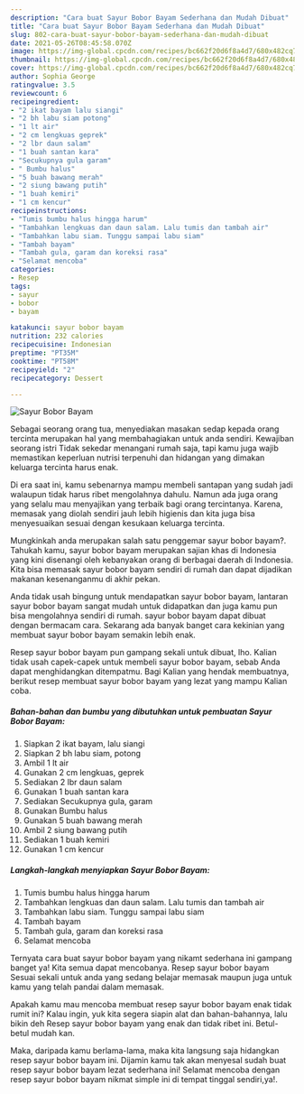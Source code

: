 ```yaml
---
description: "Cara buat Sayur Bobor Bayam Sederhana dan Mudah Dibuat"
title: "Cara buat Sayur Bobor Bayam Sederhana dan Mudah Dibuat"
slug: 802-cara-buat-sayur-bobor-bayam-sederhana-dan-mudah-dibuat
date: 2021-05-26T08:45:58.070Z
image: https://img-global.cpcdn.com/recipes/bc662f20d6f8a4d7/680x482cq70/sayur-bobor-bayam-foto-resep-utama.jpg
thumbnail: https://img-global.cpcdn.com/recipes/bc662f20d6f8a4d7/680x482cq70/sayur-bobor-bayam-foto-resep-utama.jpg
cover: https://img-global.cpcdn.com/recipes/bc662f20d6f8a4d7/680x482cq70/sayur-bobor-bayam-foto-resep-utama.jpg
author: Sophia George
ratingvalue: 3.5
reviewcount: 6
recipeingredient:
- "2 ikat bayam lalu siangi"
- "2 bh labu siam potong"
- "1 lt air"
- "2 cm lengkuas geprek"
- "2 lbr daun salam"
- "1 buah santan kara"
- "Secukupnya gula garam"
- " Bumbu halus"
- "5 buah bawang merah"
- "2 siung bawang putih"
- "1 buah kemiri"
- "1 cm kencur"
recipeinstructions:
- "Tumis bumbu halus hingga harum"
- "Tambahkan lengkuas dan daun salam. Lalu tumis dan tambah air"
- "Tambahkan labu siam. Tunggu sampai labu siam"
- "Tambah bayam"
- "Tambah gula, garam dan koreksi rasa"
- "Selamat mencoba"
categories:
- Resep
tags:
- sayur
- bobor
- bayam

katakunci: sayur bobor bayam 
nutrition: 232 calories
recipecuisine: Indonesian
preptime: "PT35M"
cooktime: "PT58M"
recipeyield: "2"
recipecategory: Dessert

---
```



![Sayur Bobor Bayam](https://img-global.cpcdn.com/recipes/bc662f20d6f8a4d7/680x482cq70/sayur-bobor-bayam-foto-resep-utama.jpg)

Sebagai seorang orang tua, menyediakan masakan sedap kepada orang tercinta merupakan hal yang membahagiakan untuk anda sendiri. Kewajiban seorang istri Tidak sekedar menangani rumah saja, tapi kamu juga wajib memastikan keperluan nutrisi terpenuhi dan hidangan yang dimakan keluarga tercinta harus enak.

Di era  saat ini, kamu sebenarnya mampu membeli santapan yang sudah jadi walaupun tidak harus ribet mengolahnya dahulu. Namun ada juga orang yang selalu mau menyajikan yang terbaik bagi orang tercintanya. Karena, memasak yang diolah sendiri jauh lebih higienis dan kita juga bisa menyesuaikan sesuai dengan kesukaan keluarga tercinta. 



Mungkinkah anda merupakan salah satu penggemar sayur bobor bayam?. Tahukah kamu, sayur bobor bayam merupakan sajian khas di Indonesia yang kini disenangi oleh kebanyakan orang di berbagai daerah di Indonesia. Kita bisa memasak sayur bobor bayam sendiri di rumah dan dapat dijadikan makanan kesenanganmu di akhir pekan.

Anda tidak usah bingung untuk mendapatkan sayur bobor bayam, lantaran sayur bobor bayam sangat mudah untuk didapatkan dan juga kamu pun bisa mengolahnya sendiri di rumah. sayur bobor bayam dapat dibuat dengan bermacam cara. Sekarang ada banyak banget cara kekinian yang membuat sayur bobor bayam semakin lebih enak.

Resep sayur bobor bayam pun gampang sekali untuk dibuat, lho. Kalian tidak usah capek-capek untuk membeli sayur bobor bayam, sebab Anda dapat menghidangkan ditempatmu. Bagi Kalian yang hendak membuatnya, berikut resep membuat sayur bobor bayam yang lezat yang mampu Kalian coba.

<!--inarticleads1-->

##### Bahan-bahan dan bumbu yang dibutuhkan untuk pembuatan Sayur Bobor Bayam:

1. Siapkan 2 ikat bayam, lalu siangi
1. Siapkan 2 bh labu siam, potong
1. Ambil 1 lt air
1. Gunakan 2 cm lengkuas, geprek
1. Sediakan 2 lbr daun salam
1. Gunakan 1 buah santan kara
1. Sediakan Secukupnya gula, garam
1. Gunakan  Bumbu halus
1. Gunakan 5 buah bawang merah
1. Ambil 2 siung bawang putih
1. Sediakan 1 buah kemiri
1. Gunakan 1 cm kencur




<!--inarticleads2-->

##### Langkah-langkah menyiapkan Sayur Bobor Bayam:

1. Tumis bumbu halus hingga harum
1. Tambahkan lengkuas dan daun salam. Lalu tumis dan tambah air
1. Tambahkan labu siam. Tunggu sampai labu siam
1. Tambah bayam
1. Tambah gula, garam dan koreksi rasa
1. Selamat mencoba




Ternyata cara buat sayur bobor bayam yang nikamt sederhana ini gampang banget ya! Kita semua dapat mencobanya. Resep sayur bobor bayam Sesuai sekali untuk anda yang sedang belajar memasak maupun juga untuk kamu yang telah pandai dalam memasak.

Apakah kamu mau mencoba membuat resep sayur bobor bayam enak tidak rumit ini? Kalau ingin, yuk kita segera siapin alat dan bahan-bahannya, lalu bikin deh Resep sayur bobor bayam yang enak dan tidak ribet ini. Betul-betul mudah kan. 

Maka, daripada kamu berlama-lama, maka kita langsung saja hidangkan resep sayur bobor bayam ini. Dijamin kamu tak akan menyesal sudah buat resep sayur bobor bayam lezat sederhana ini! Selamat mencoba dengan resep sayur bobor bayam nikmat simple ini di tempat tinggal sendiri,ya!.

